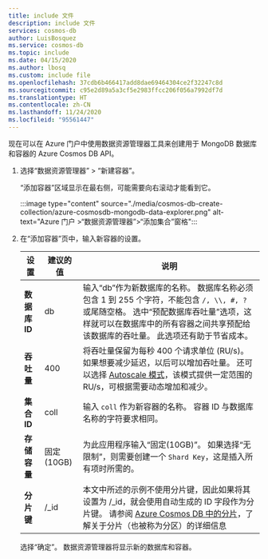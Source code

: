 ```yaml
---
title: include 文件
description: include 文件
services: cosmos-db
author: LuisBosquez
ms.service: cosmos-db
ms.topic: include
ms.date: 04/15/2020
ms.author: lbosq
ms.custom: include file
ms.openlocfilehash: 37cdb6b466417add8dae69464304ce2f32247c8d
ms.sourcegitcommit: c95e2d89a5a3cf5e2983ffcc206f056a7992df7d
ms.translationtype: HT
ms.contentlocale: zh-CN
ms.lasthandoff: 11/24/2020
ms.locfileid: "95561447"
---
```

现在可以在 Azure 门户中使用数据资源管理器工具来创建用于 MongoDB 数据库和容器的 Azure Cosmos DB API。 

1. 选择“数据资源管理器” > “新建容器”。  
    
    “添加容器”区域显示在最右侧，可能需要向右滚动才能看到它。

    :::image type="content" source="./media/cosmos-db-create-collection/azure-cosmosdb-mongodb-data-explorer.png" alt-text="Azure 门户 >“数据资源管理器”>“添加集合”窗格":::

2. 在“添加容器”页中，输入新容器的设置。

    |设置|建议的值|说明
    |---|---|---|
    |**数据库 ID**|db|输入“db”作为新数据库的名称。 数据库名称必须包含 1 到 255 个字符，不能包含 `/, \\, #, ?` 或尾随空格。 选中“预配数据库吞吐量”选项，这样就可以在数据库中的所有容器之间共享预配给该数据库的吞吐量。 此选项还有助于节省成本。 |
    |**吞吐量**|400|将吞吐量保留为每秒 400 个请求单位 (RU/s)。 如果想要减少延迟，以后可以增加吞吐量。 还可以选择 [Autoscale 模式](../articles/cosmos-db/provision-throughput-autoscale.md)，该模式提供一定范围的 RU/s，可根据需要动态增加和减少。| 
    |**集合 ID**|coll|输入 `coll` 作为新容器的名称。 容器 ID 与数据库名称的字符要求相同。|
    |**存储容量**|固定(10GB)|为此应用程序输入“固定(10GB)”。 如果选择“无限制”，则需要创建一个 `Shard Key`，这是插入所有项时所需的。|
    |**分片键**| /_id| 本文中所述的示例不使用分片键，因此如果将其设置为 /_id，就会使用自动生成的 ID 字段作为分片键。 请参阅 [Azure Cosmos DB 中的分片](../articles/cosmos-db/partitioning-overview.md)，了解关于分片（也被称为分区）的详细信息|
        
    选择“确定”。 数据资源管理器将显示新的数据库和容器。